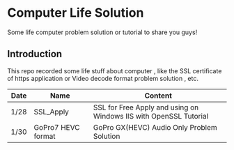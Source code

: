# Computer Life Solution
Some life computer problem solution or tutorial to share you guys! 

## Introduction
This repo recorded some life stuff about computer  , like the SSL certificate of https application or Video decode format problem solution , etc.

|Date|Name|Content
|---|---|---
|1/28|SSL_Apply| SSL for Free Apply and using on Windows IIS with OpenSSL Tutorial
|1/30|GoPro7 HEVC format| GoPro GX(HEVC) Audio Only Problem Solution
